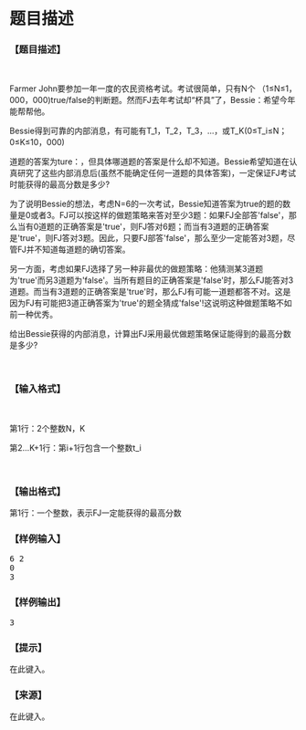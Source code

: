 # 题目描述


<h3>
【题目描述】
</h3>
<p>
<br/>
</p>
<p>
Farmer John要参加一年一度的农民资格考试。考试很简单，只有N个 （1≤N≤1，000，000)true/false的判断题。然而FJ去年考试却“杯具”了，Bessie：希望今年能帮帮他。
</p>
<p>
Bessie得到可靠的内部消息，有可能有T_1，T_2，T_3，...，或T_K(0≤T_i≤N；0≤K≤10，000)
</p>
<p>
道题的答案为ture：，但具体哪道题的答案是什么却不知道。Bessie希望知道在认真研究了这些内部消息后(虽然不能确定任何一道题的具体答案)，一定保证FJ考试时能获得的最高分数是多少?
</p>
<p>
为了说明Bessie的想法，考虑N=6的一次考试，Bessie知道答案为true的题的数量是0或者3。FJ可以按这样的做题策略来答对至少3题：如果FJ全部答&#39;false&#39;，那么当有0道题的正确答案是&#39;true&#39;，则FJ答对6题；而当有3道题的正确答案是&#39;true&#39;，则FJ答对3题。因此，只要FJ部答&#39;false&#39;，那么至少一定能答对3题，尽管FJ并不知道每道题的确切答案。
</p>
<p>
另一方面，考虑如果FJ选择了另一种非最优的做题策略：他猜测某3道题为&#39;true&#39;而另3道题为&#39;false&#39;。当所有题目的正确答案是&#39;false&#39;时，那么FJ能答对3道题。而当有3道题的正确答案是&#39;true&#39;时，那么FJ有可能一道题都答不对。这是因为FJ有可能把3道正确答案为&#39;true&#39;的题全猜成&#39;false&#39;!这说明这种做题策略不如前一种优秀。
</p>
<p>
给出Bessie获得的内部消息，计算出FJ采用最优做题策略保证能得到的最高分数是多少?
</p>
<p>
<br/>
</p>
<h3>
【输入格式】
</h3>
<p>
<br/>
</p>
<p>
第1行：2个整数N，K
</p>
<p>
第2…K+1行：第i+1行包含一个整数t_i
</p>
<p>
<br/>
</p>
<h3>
【输出格式】
</h3>
<p>
第1行：一个整数，表示FJ一定能获得的最高分数
</p>
<h3>
【样例输入】
</h3>
<pre>6 2
0
3</pre>
<h3>
【样例输出】
</h3>
<pre>3</pre>
<h3>
【提示】
</h3>
<p>
在此键入。
</p>
<h3>
【来源】
</h3>
<p>
在此键入。
</p>
